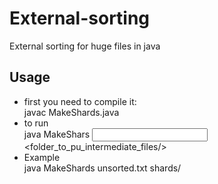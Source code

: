 # External-sorting
External sorting for huge files in java

## Usage

* first you need to compile it: <br>
javac MakeShards.java 
* to run <br>
java MakeShars  <input file path that need to be sorder> <folder_to_pu_intermediate_files/>
* Example <br>
java MakeShards unsorted.txt shards/

